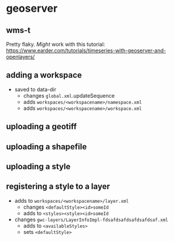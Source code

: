 # geoserver

## wms-t

Pretty flaky. *Might* work with this tutorial: 
https://www.earder.com/tutorials/timeseries-with-geoserver-and-openlayers/


## adding a workspace
- saved to data-dir
    - changes `global.xml`.updateSequence
    - adds `workspaces/<workspacename>/namespace.xml`
    - adds `workspaces/<workspacename>/workspace.xml`

## uploading a geotiff

## uploading a shapefile

## uploading a style

## registering a style to a layer
- adds to `workspaces/<workspacename>/layer.xml` 
    - changes `<defaultStyle><id>someId`
    - adds to `<styles><style><id>someId`
- changes `gwc-layers/LayerInfoImpl-fdsafdsafdsafdsafdsaf.xml`
    - adds to `<availableStyles>`
    - sets `<defaultStyle>`

